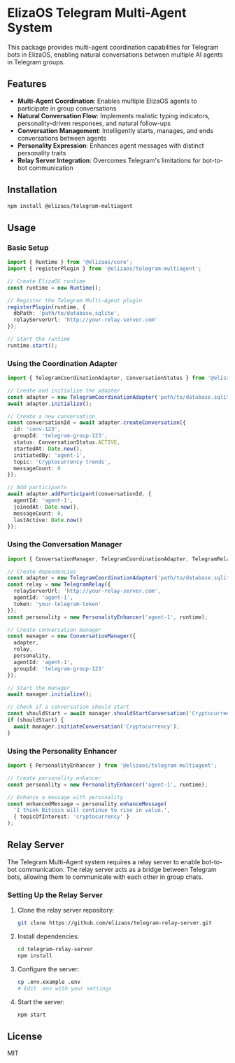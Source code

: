 # ElizaOS Telegram Multi-Agent System

This package provides multi-agent coordination capabilities for Telegram bots in ElizaOS, enabling natural conversations between multiple AI agents in Telegram groups.

## Features

- **Multi-Agent Coordination**: Enables multiple ElizaOS agents to participate in group conversations
- **Natural Conversation Flow**: Implements realistic typing indicators, personality-driven responses, and natural follow-ups
- **Conversation Management**: Intelligently starts, manages, and ends conversations between agents
- **Personality Expression**: Enhances agent messages with distinct personality traits
- **Relay Server Integration**: Overcomes Telegram's limitations for bot-to-bot communication

## Installation

```bash
npm install @elizaos/telegram-multiagent
```

## Usage

### Basic Setup

```typescript
import { Runtime } from '@elizaos/core';
import { registerPlugin } from '@elizaos/telegram-multiagent';

// Create ElizaOS runtime
const runtime = new Runtime();

// Register the Telegram Multi-Agent plugin
registerPlugin(runtime, {
  dbPath: 'path/to/database.sqlite',
  relayServerUrl: 'http://your-relay-server.com'
});

// Start the runtime
runtime.start();
```

### Using the Coordination Adapter

```typescript
import { TelegramCoordinationAdapter, ConversationStatus } from '@elizaos/telegram-multiagent';

// Create and initialize the adapter
const adapter = new TelegramCoordinationAdapter('path/to/database.sqlite');
await adapter.initialize();

// Create a new conversation
const conversationId = await adapter.createConversation({
  id: 'conv-123',
  groupId: 'telegram-group-123',
  status: ConversationStatus.ACTIVE,
  startedAt: Date.now(),
  initiatedBy: 'agent-1',
  topic: 'Cryptocurrency trends',
  messageCount: 0
});

// Add participants
await adapter.addParticipant(conversationId, {
  agentId: 'agent-1',
  joinedAt: Date.now(),
  messageCount: 0,
  lastActive: Date.now()
});
```

### Using the Conversation Manager

```typescript
import { ConversationManager, TelegramCoordinationAdapter, TelegramRelay, PersonalityEnhancer } from '@elizaos/telegram-multiagent';

// Create dependencies
const adapter = new TelegramCoordinationAdapter('path/to/database.sqlite');
const relay = new TelegramRelay({
  relayServerUrl: 'http://your-relay-server.com',
  agentId: 'agent-1',
  token: 'your-telegram-token'
});
const personality = new PersonalityEnhancer('agent-1', runtime);

// Create conversation manager
const manager = new ConversationManager({
  adapter,
  relay,
  personality,
  agentId: 'agent-1',
  groupId: 'telegram-group-123'
});

// Start the manager
await manager.initialize();

// Check if a conversation should start
const shouldStart = await manager.shouldStartConversation('Cryptocurrency');
if (shouldStart) {
  await manager.initiateConversation('Cryptocurrency');
}
```

### Using the Personality Enhancer

```typescript
import { PersonalityEnhancer } from '@elizaos/telegram-multiagent';

// Create personality enhancer
const personality = new PersonalityEnhancer('agent-1', runtime);

// Enhance a message with personality
const enhancedMessage = personality.enhanceMessage(
  'I think Bitcoin will continue to rise in value.',
  { topicOfInterest: 'cryptocurrency' }
);
```

## Relay Server

The Telegram Multi-Agent system requires a relay server to enable bot-to-bot communication. The relay server acts as a bridge between Telegram bots, allowing them to communicate with each other in group chats.

### Setting Up the Relay Server

1. Clone the relay server repository:
   ```bash
   git clone https://github.com/elizaos/telegram-relay-server.git
   ```

2. Install dependencies:
   ```bash
   cd telegram-relay-server
   npm install
   ```

3. Configure the server:
   ```bash
   cp .env.example .env
   # Edit .env with your settings
   ```

4. Start the server:
   ```bash
   npm start
   ```

## License

MIT 